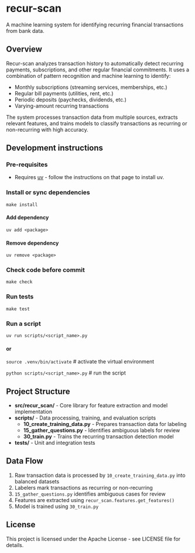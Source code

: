# recur-scan

A machine learning system for identifying recurring financial transactions from bank data.

## Overview

Recur-scan analyzes transaction history to automatically detect recurring payments, subscriptions, and other regular financial commitments. It uses a combination of pattern recognition and machine learning to identify:

- Monthly subscriptions (streaming services, memberships, etc.)
- Regular bill payments (utilities, rent, etc.)
- Periodic deposits (paychecks, dividends, etc.)
- Varying-amount recurring transactions

The system processes transaction data from multiple sources, extracts relevant features, and trains models to classify transactions as recurring or non-recurring with high accuracy.

## Development instructions

### Pre-requisites

- Requires [uv](https://github.com/astral-sh/uv) - follow the instructions on that page to install uv.

### Install or sync dependencies

`make install`

#### Add dependency

`uv add <package>`

#### Remove dependency

`uv remove <package>`

### Check code before commit

`make check`

### Run tests

`make test`

### Run a script

`uv run scripts/<script_name>.py`

#### or

`source .venv/bin/activate` # activate the virtual environment

`python scripts/<script_name>.py` # run the script

## Project Structure

- **src/recur_scan/** - Core library for feature extraction and model implementation
- **scripts/** - Data processing, training, and evaluation scripts
  - **10_create_training_data.py** - Prepares transaction data for labeling
  - **15_gather_questions.py** - Identifies ambiguous labels for review
  - **30_train.py** - Trains the recurring transaction detection model
- **tests/** - Unit and integration tests

## Data Flow

1. Raw transaction data is processed by `10_create_training_data.py` into balanced datasets
2. Labelers mark transactions as recurring or non-recurring
3. `15_gather_questions.py` identifies ambiguous cases for review
4. Features are extracted using `recur_scan.features.get_features()`
5. Model is trained using `30_train.py`

## License

This project is licensed under the Apache License - see LICENSE file for details.
